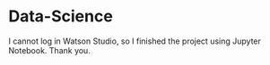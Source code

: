 # Data-Science
I cannot log in Watson Studio, so I finished the project using Jupyter Notebook. Thank you.
